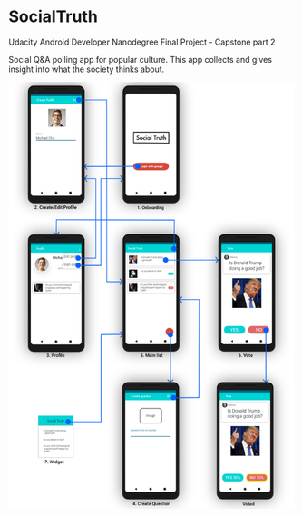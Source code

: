 # SocialTruth
 Udacity Android Developer Nanodegree Final Project - Capstone part 2
 
 Social Q&A polling app for popular culture.  This app collects and gives insight into what the society thinks about.  
 
 ![User Interface Mocks](https://github.com/youngk4u/SocialTruth/blob/master/Social%20Truth%20Layout.png)
